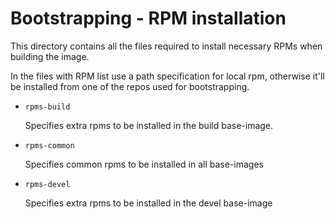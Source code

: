 # Bootstrapping - RPM installation

This directory contains all the files required to install necessary RPMs when
building the image.

In the files with RPM list use a path specification for local rpm, otherwise
it'll be installed from one of the repos used for bootstrapping.

* `rpms-build`

    Specifies extra rpms to be installed in the build base-image.

* `rpms-common`

    Specifies common rpms to be installed in all base-images

* `rpms-devel`

    Specifies extra rpms to be installed in the devel base-image
